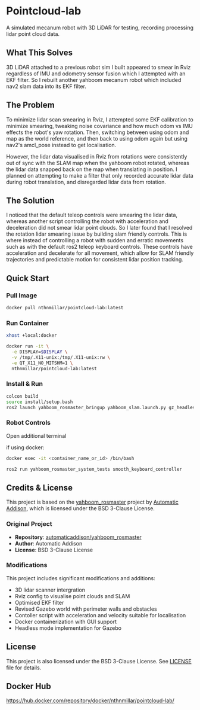 # Pointcloud-lab

A simulated mecanum robot with 3D LiDAR for testing, recording processing lidar point cloud data.

## What This Solves

3D LiDAR attached to a previous robot sim I built appeared to smear in Rviz regardless of IMU and odometry sensor fusion which I attempted with an EKF filter. So I rebuilt another yahboom mecanum robot which included nav2 slam data into its EKF filter.

## The Problem

To minimize lidar scan smearing in Rviz, I attempted some EKF calibration to minimize smearing, tweaking noise covariance and how much odom vs IMU effects the robot's yaw rotation. Then, switching between using odom and map as the world reference, and then back to using odom again but using nav2's amcl_pose instead to get localisation.

However, the lidar data visualised in Rviz from rotations were consistently out of sync with the SLAM map when the yahboom robot rotated, whereas the lidar data snapped back on the map when translating in position. I planned on attempting to make a filter that only recorded accurate lidar data during robot translation, and disregarded lidar data from rotation.

## The Solution

I noticed that the default teleop controls were smearing the lidar data, whereas another script controlling the robot with acceleration and deceleration did not smear lidar point clouds. So I later found that I resolved the rotation lidar smearing issue by building slam friendly controls. This is where instead of controlling a robot with sudden and erratic movements such as with the default ros2 teleop keyboard controls. These controls have acceleration and decelerate for all movement, which allow for SLAM friendly trajectories and predictable motion for consistent lidar position tracking.

## Quick Start

### Pull Image
```bash
docker pull nthnmillar/pointcloud-lab:latest
```

### Run Container
```bash
xhost +local:docker

docker run -it \
  -e DISPLAY=$DISPLAY \
  -v /tmp/.X11-unix:/tmp/.X11-unix:rw \
  -e QT_X11_NO_MITSHM=1 \
  nthnmillar/pointcloud-lab:latest
```

### Install & Run

```bash
colcon build
source install/setup.bash
ros2 launch yahboom_rosmaster_bringup yahboom_slam.launch.py gz_headless:=true
```

### Robot Controls


Open additional terminal

if using docker:
```bash
docker exec -it <container_name_or_id> /bin/bash
```

```bash
ros2 run yahboom_rosmaster_system_tests smooth_keyboard_controller
```

## Credits & License

This project is based on the [yahboom_rosmaster](https://github.com/automaticaddison/yahboom_rosmaster) project by [Automatic Addison](https://automaticaddison.com/), which is licensed under the BSD 3-Clause License.

### Original Project
- **Repository**: [automaticaddison/yahboom_rosmaster](https://github.com/automaticaddison/yahboom_rosmaster)
- **Author**: Automatic Addison
- **License**: BSD 3-Clause License

### Modifications
This project includes significant modifications and additions:
- 3D lidar scanner intergration
- Rviz config to visualise point clouds and SLAM
- Optimised EKF filter
- Revised Gazebo world with perimeter walls and obstacles
- Contoller script with acceleration and velocity suitable for localisation
- Docker containerization with GUI support
- Headless mode implementation for Gazebo

## License
This project is also licensed under the BSD 3-Clause License. See [LICENSE](LICENSE) file for details.

## Docker Hub

https://hub.docker.com/repository/docker/nthnmillar/pointcloud-lab/
